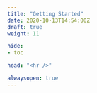 ```yaml
---
title: "Getting Started"
date: 2020-10-13T14:54:00Z
draft: true
weight: 11

hide:
- toc

head: "<hr />"

alwaysopen: true
---
```


